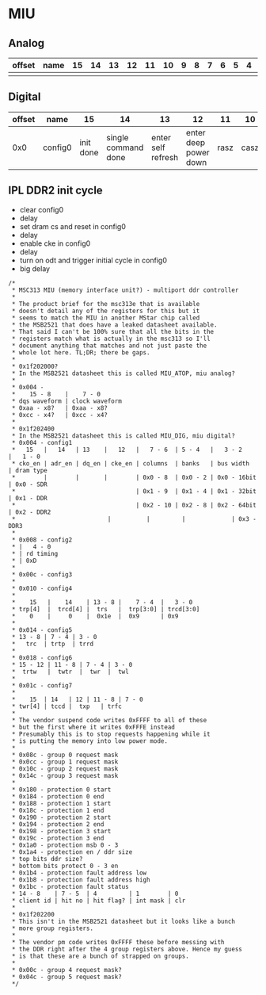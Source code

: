 # MIU

## Analog

| offset | name | 15 | 14 | 13 | 12 | 11 | 10 | 9 | 8 | 7 | 6 | 5 | 4 | 3 | 2 | 1 | 0 |
|--------|------|----|----|----|----|----|----|---|---|---|---|---|---|---|---|---|---|
|        |      |    |    |    |    |    |    |   |   |   |   |   |   |   |   |   |   |

## Digital

| offset | name    | 15        | 14                  | 13                 | 12                    | 11   | 10   | 9   | 8                    | 7 | 6 | 5                     | 4           | 3          | 2         | 1          | 0                       |
|--------|---------|-----------|---------------------|--------------------|-----------------------|------|------|-----|----------------------|---|---|-----------------------|-------------|------------|-----------|------------|-------------------------|
| 0x0    | config0 | init done | single command done | enter self refresh | enter deep power down | rasz | casz | wez | issue single command |   |   | turn off auto refresh | turn on odt | dram reset | enable cs | enable cke | auto initial dram cycle |


## IPL DDR2 init cycle

- clear config0
- delay
- set dram cs and reset in config0
- delay
- enable cke in config0
- delay
- turn on odt and trigger initial cycle in config0
- big delay

```
/*
 * MSC313 MIU (memory interface unit?) - multiport ddr controller
 *
 * The product brief for the msc313e that is available
 * doesn't detail any of the registers for this but it
 * seems to match the MIU in another MStar chip called
 * the MSB2521 that does have a leaked datasheet available.
 * That said I can't be 100% sure that all the bits in the
 * registers match what is actually in the msc313 so I'll
 * document anything that matches and not just paste the
 * whole lot here. TL;DR; there be gaps.
 *
 * 0x1f202000?
 * In the MSB2521 datasheet this is called MIU_ATOP, miu analog?
 *
 * 0x004 -
 *    15 - 8    |    7 - 0
 * dqs waveform | clock waveform
 * 0xaa - x8?   | 0xaa - x8?
 * 0xcc - x4?   | 0xcc - x4?
 *
 * 0x1f202400
 * In the MSB2521 datasheet this is called MIU_DIG, miu digital?
 * 0x004 - config1
 *   15   |   14   | 13    |   12   |   7 - 6  | 5 - 4   |   3 - 2     |   1 - 0
 * cko_en | adr_en | dq_en | cke_en | columns  | banks   | bus width   | dram type
 *        |        |       |        | 0x0 - 8  | 0x0 - 2 | 0x0 - 16bit | 0x0 - SDR
 *                                  | 0x1 - 9  | 0x1 - 4 | 0x1 - 32bit | 0x1 - DDR
 *                                  | 0x2 - 10 | 0x2 - 8 | 0x2 - 64bit | 0x2 - DDR2
 *        		            |          |         |             | 0x3 - DDR3
 *
 * 0x008 - config2
 * |   4 - 0
 * | rd timing
 * | 0xD
 *
 * 0x00c - config3
 *
 * 0x010 - config4
 *
 *    15   |    14    | 13 - 8 |    7 - 4  |   3 - 0
 * trp[4]  |  trcd[4] |  trs   |  trp[3:0] | trcd[3:0]
 *    0    |     0    |  0x1e  |  0x9      | 0x9
 *
 * 0x014 - config5
 * 13 - 8 | 7 - 4 | 3 - 0
 *   trc  | trtp  | trrd
 *
 * 0x018 - config6
 * 15 - 12 | 11 - 8 | 7 - 4 | 3 - 0
 *  trtw   |  twtr  |  twr  |  twl
 *
 * 0x01c - config7
 *
 *    15  | 14   | 12 | 11 - 8 | 7 - 0
 * twr[4] | tccd |  txp   | trfc
 *
 * The vendor suspend code writes 0xFFFF to all of these
 * but the first where it writes 0xFFFE instead
 * Presumably this is to stop requests happening while it
 * is putting the memory into low power mode.
 *
 * 0x08c - group 0 request mask
 * 0x0cc - group 1 request mask
 * 0x10c - group 2 request mask
 * 0x14c - group 3 request mask
 *
 * 0x180 - protection 0 start
 * 0x184 - protection 0 end
 * 0x188 - protection 1 start
 * 0x18c - protection 1 end
 * 0x190 - protection 2 start
 * 0x194 - protection 2 end
 * 0x198 - protection 3 start
 * 0x19c - protection 3 end
 * 0x1a0 - protection msb 0 - 3
 * 0x1a4 - protection en / ddr size
 * top bits ddr size?
 * bottom bits protect 0 - 3 en
 * 0x1b4 - protection fault address low
 * 0x1b8 - protection fault address high
 * 0x1bc - protection fault status
 * 14 - 8    | 7 - 5  | 4         | 1        | 0
 * client id | hit no | hit flag? | int mask | clr
 *
 * 0x1f202200
 * This isn't in the MSB2521 datasheet but it looks like a bunch
 * more group registers.
 *
 * The vendor pm code writes 0xFFFF these before messing with
 * the DDR right after the 4 group registers above. Hence my guess
 * is that these are a bunch of strapped on groups.
 *
 * 0x00c - group 4 request mask?
 * 0x04c - group 5 request mask?
 */
 ```
